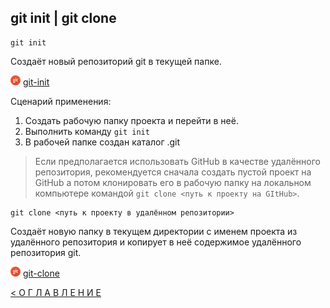 ## git init | git clone

```
git init
```
Создаёт новый репозиторий git в текущей папке.

[![git](../assets/git.png "Команда git init")](https://git-scm.com/docs/git-init) [git-init](https://git-scm.com/docs/git-init)

Сценарий применения:
1. Создать рабочую папку проекта и перейти в неё.
2. Выполнить команду ```git init```
3. В рабочей папке создан каталог .git

> Если предполагается использовать GitHub в качестве удалённого репозитория, рекомендуется сначала создать пустой проект на GitHub а потом клонировать его в рабочую папку на локальном компьютере командой ```git clone <путь к проекту на GItHub>```.

```
git clone <путь к проекту в удалённом репозитории>
```
Создаёт новую папку в текущем директории с именем проекта из удалённого репозитория и копирует в неё содержимое удалённого репозитория git.

[![git](../assets/git.png "Команда git clone")](https://git-scm.com/docs/git-clone) [git-clone](https://git-scm.com/docs/git-clone)


[< О Г Л А В Л Е Н И Е](../README.md)

